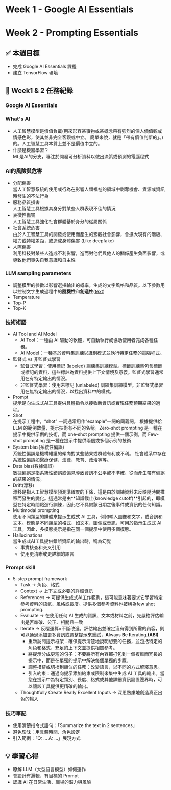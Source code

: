 # Week 1 - Google AI Essentials
# Week 2 - Prompting Essentials

## ✅ 本週目標
- 完成 Google AI Essentials 課程
- 建立 TensorFlow 環境

## 📅 Week1 & 2 任務紀錄
### Google AI Essentials

### What's AI
- 人工智慧模型是價值負載(用來形容某事物或某概念帶有強烈的個人價值觀或情感色彩，使其並非完全客觀或中立。 簡單來說，就是「帶有價值判斷的」。)的。人工智慧工具本質上並不是價值中立的。
- 什麼是機器學習？  
ML是AI的分支，專注於開發可分析資料以做出決策或預測的電腦程式

### AI的風險與危害
- 分配傷害  
    當人工智慧系統的使用或行為在影響人類福祉的領域中剝奪機會、資源或資訊時發生的不法行為
- 服務品質損害  
    人工智慧工具根據其身分對某些人群表現不佳的情況
- 表徵性傷害  
    人工智慧工具強化社會群體基於身分的從屬關係
- 社會系統危害  
    由於人工智慧工具的開發或使用而產生的宏觀社會影響，會擴大現有的階級、權力或特權差距，或造成身體傷害 (Like deepfake)
- 人際傷害  
    利用科技對某些人造成不利影響，進而對他們與他人的關係產生負面影響，或導致他們喪失自我意識和自主性

### LLM sampling parameters
- 調整模型的參數以影響選擇輸出的概率，生成的文字風格和品質。以下參數用以控制文字生成過程中的**隨機性**和**創造性**([text](https://blog.miniasp.com/post/2024/05/21/LLM-Temperature-Top-P-Nucleus-Sampling-Top-K))
- Temperature
- Top-P
- Top-K

### 技術術語 
- AI Tool and AI Model
    - AI Tool：一種由 AI 驅動的軟體，可自動執行或協助使用者完成各種任務。
    - AI Model：一種基於資料集訓練以識別模式並執行特定任務的電腦程式。
- 監督式 vs 非監督式學習
    - 監督式學習：使用標記 (labeled) 訓練集訓練模型。標籤訓練集包含標籤或標記的資料，這些標註為資料提供上下文情境及意義。監督式學習通常用在有特定輸出的情況。
    - 非監督式學習：使用未標記 (unlabeled) 訓練集訓練模型。非監督式學習用在無特定輸出的情況，以找出資料中的模式。
- Prompt  
    提示是向生成式AI工具提供具體指令以接收新資訊或實現任務預期結果的過程。
- Shot  
    在提示工程中，“shot” 一詞通常用作“example”一詞的同義詞。 根據提供給 LLM 的範例數量，提示技術有不同的名稱。Zero-shot prompting 是一種在提示中提供示例的技術，而 one-shot prompting 提供一個示例，而 Few-shot prompting 是一種在提示中提供兩個或多個示例的技術
- System bias(系統性偏誤)  
    系統性偏誤是機構維護的傾向對某些結果或群體有利或不利。
社會體系中存在系統性偏誤如醫療保健、法律、教育、政治等等。
- Data bias(數據偏誤)  
    數據偏誤是指系統性錯誤或偏見導致資訊不公平或不準確，從而產生帶有偏誤的結果的情況。
- Drift(漂移)  
    漂移是指人工智慧模型預測準確度的下降，這是由於訓練資料未反映隨時間推移而發生的變化。這通常是由**知識截止(knowledge cutoff)**引起的，即模型在特定時間點進行訓練，因此它不具備該日期之後事件或資訊的任何知識。 
- Multimodal prompting  
    使用不同類型的媒體來提示生成式 AI 工具，例如輸入圖像和文字，或音訊和文本。模態是不同類型的格式，如文本、圖像或音訊，可用於指示生成式 AI 工具。因此，多模態提示是指在同一個提示中使用多個模態。
- Hallucinations  
    當生成式AI工具提供錯誤資訊的輸出時，稱為幻覺
    - 事實核查和交叉引用
    - 使用更清晰或更詳細的語言

### Prompt skill
- 5-step prompt framework
    - Task        -> 角色、格式
    - Context     -> 上下文或必要的詳細資訊
    - References  -> 可提供生成式AI工作範例，這可能意味著要求它學習特定參考資料的語氣、風格或長度。提供多個參考資料也被稱為few shot prompting.
    - Evaluate    -> 在使用任何 AI 生成的資訊、文本或材料之前，先嚴格評估輸出是否準確、公正、相關且一致
    - Iterate     -> 反覆運算=不斷改進。評估輸出並確定沒有得到所需的內容，則可以通過添加更多資訊或調整提示來重試，**A**lways **B**e **I**terating.**(ABI)**
        - 重新訪問提示框架：確保提示清楚地說明想要的任務，並包括特定的角色和格式、充足的上下文並提供相關參考。
        - 將提示分成更短的句子：不要將所有內容都打包到一個複雜而冗長的提示中，而是在單獨的提示中解決每個單獨的步驟。
        - 調整措辭或切換到類似的任務：改變語言，以不同的方式解釋意思。
        - 引入約束：通過向提示添加約束或限制來集中生成 AI 工具的輸出。當您在提示中為特定類別、長度、格式或其他詳細資訊設置邊界時，可以讓該工具提供更精確的輸出。
    - Thoughtfully Create Really Excellent Inputs -> 深思熟慮地創造真正出色的輸入

### 技巧筆記
- 使用清楚指令式語句：「Summarize the text in 2 sentences」  
- 避免曖昧：用具體時間、角色設定  
- 引入範例：「Q: ... A: ...」展現方式

## 💡 學習心得
- 瞭解 LLM（大型語言模型）如何運作
- 會設計有邏輯、有目標的 Prompt
- 認識 AI 在日常生活、職場的潛力與風險
